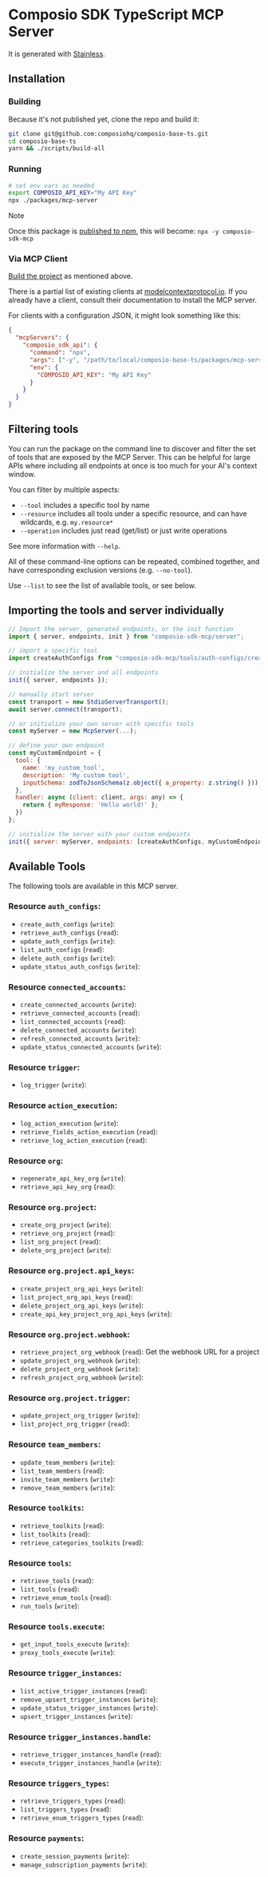 # Composio SDK TypeScript MCP Server

It is generated with [Stainless](https://www.stainless.com/).

## Installation

### Building

Because it's not published yet, clone the repo and build it:

```sh
git clone git@github.com:composiohq/composio-base-ts.git
cd composio-base-ts
yarn && ./scripts/build-all
```

### Running

```sh
# set env vars as needed
export COMPOSIO_API_KEY="My API Key"
npx ./packages/mcp-server
```

> [!NOTE]
> Once this package is [published to npm](https://app.stainless.com/docs/guides/publish), this will become: `npx -y composio-sdk-mcp`

### Via MCP Client

[Build the project](#building) as mentioned above.

There is a partial list of existing clients at [modelcontextprotocol.io](https://modelcontextprotocol.io/clients). If you already
have a client, consult their documentation to install the MCP server.

For clients with a configuration JSON, it might look something like this:

```json
{
  "mcpServers": {
    "composio_sdk_api": {
      "command": "npx",
      "args": ["-y", "/path/to/local/composio-base-ts/packages/mcp-server"],
      "env": {
        "COMPOSIO_API_KEY": "My API Key"
      }
    }
  }
}
```

## Filtering tools

You can run the package on the command line to discover and filter the set of tools that are exposed by the
MCP Server. This can be helpful for large APIs where including all endpoints at once is too much for your AI's
context window.

You can filter by multiple aspects:

- `--tool` includes a specific tool by name
- `--resource` includes all tools under a specific resource, and can have wildcards, e.g. `my.resource*`
- `--operation` includes just read (get/list) or just write operations

See more information with `--help`.

All of these command-line options can be repeated, combined together, and have corresponding exclusion versions (e.g. `--no-tool`).

Use `--list` to see the list of available tools, or see below.

## Importing the tools and server individually

```js
// Import the server, generated endpoints, or the init function
import { server, endpoints, init } from "composio-sdk-mcp/server";

// import a specific tool
import createAuthConfigs from "composio-sdk-mcp/tools/auth-configs/create-auth-configs";

// initialize the server and all endpoints
init({ server, endpoints });

// manually start server
const transport = new StdioServerTransport();
await server.connect(transport);

// or initialize your own server with specific tools
const myServer = new McpServer(...);

// define your own endpoint
const myCustomEndpoint = {
  tool: {
    name: 'my_custom_tool',
    description: 'My custom tool',
    inputSchema: zodToJsonSchema(z.object({ a_property: z.string() })),
  },
  handler: async (client: client, args: any) => {
    return { myResponse: 'Hello world!' };
  })
};

// initialize the server with your custom endpoints
init({ server: myServer, endpoints: [createAuthConfigs, myCustomEndpoint] });
```

## Available Tools

The following tools are available in this MCP server.

### Resource `auth_configs`:

- `create_auth_configs` (`write`):
- `retrieve_auth_configs` (`read`):
- `update_auth_configs` (`write`):
- `list_auth_configs` (`read`):
- `delete_auth_configs` (`write`):
- `update_status_auth_configs` (`write`):

### Resource `connected_accounts`:

- `create_connected_accounts` (`write`):
- `retrieve_connected_accounts` (`read`):
- `list_connected_accounts` (`read`):
- `delete_connected_accounts` (`write`):
- `refresh_connected_accounts` (`write`):
- `update_status_connected_accounts` (`write`):

### Resource `trigger`:

- `log_trigger` (`write`):

### Resource `action_execution`:

- `log_action_execution` (`write`):
- `retrieve_fields_action_execution` (`read`):
- `retrieve_log_action_execution` (`read`):

### Resource `org`:

- `regenerate_api_key_org` (`write`):
- `retrieve_api_key_org` (`read`):

### Resource `org.project`:

- `create_org_project` (`write`):
- `retrieve_org_project` (`read`):
- `list_org_project` (`read`):
- `delete_org_project` (`write`):

### Resource `org.project.api_keys`:

- `create_project_org_api_keys` (`write`):
- `list_project_org_api_keys` (`read`):
- `delete_project_org_api_keys` (`write`):
- `create_api_key_project_org_api_keys` (`write`):

### Resource `org.project.webhook`:

- `retrieve_project_org_webhook` (`read`): Get the webhook URL for a project
- `update_project_org_webhook` (`write`):
- `delete_project_org_webhook` (`write`):
- `refresh_project_org_webhook` (`write`):

### Resource `org.project.trigger`:

- `update_project_org_trigger` (`write`):
- `list_project_org_trigger` (`read`):

### Resource `team_members`:

- `update_team_members` (`write`):
- `list_team_members` (`read`):
- `invite_team_members` (`write`):
- `remove_team_members` (`write`):

### Resource `toolkits`:

- `retrieve_toolkits` (`read`):
- `list_toolkits` (`read`):
- `retrieve_categories_toolkits` (`read`):

### Resource `tools`:

- `retrieve_tools` (`read`):
- `list_tools` (`read`):
- `retrieve_enum_tools` (`read`):
- `run_tools` (`write`):

### Resource `tools.execute`:

- `get_input_tools_execute` (`write`):
- `proxy_tools_execute` (`write`):

### Resource `trigger_instances`:

- `list_active_trigger_instances` (`read`):
- `remove_upsert_trigger_instances` (`write`):
- `update_status_trigger_instances` (`write`):
- `upsert_trigger_instances` (`write`):

### Resource `trigger_instances.handle`:

- `retrieve_trigger_instances_handle` (`read`):
- `execute_trigger_instances_handle` (`write`):

### Resource `triggers_types`:

- `retrieve_triggers_types` (`read`):
- `list_triggers_types` (`read`):
- `retrieve_enum_triggers_types` (`read`):

### Resource `payments`:

- `create_session_payments` (`write`):
- `manage_subscription_payments` (`write`):
